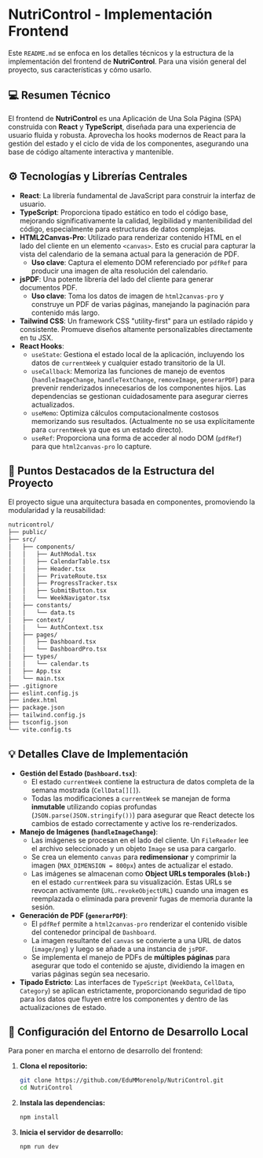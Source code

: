 # NutriControl - Implementación Frontend

Este `README.md` se enfoca en los detalles técnicos y la estructura de la implementación del frontend de **NutriControl**. Para una visión general del proyecto, sus características y cómo usarlo.

## 💻 Resumen Técnico

El frontend de **NutriControl** es una Aplicación de Una Sola Página (SPA) construida con **React** y **TypeScript**, diseñada para una experiencia de usuario fluida y robusta. Aprovecha los hooks modernos de React para la gestión del estado y el ciclo de vida de los componentes, asegurando una base de código altamente interactiva y mantenible.

## ⚙️ Tecnologías y Librerías Centrales

- **React**: La librería fundamental de JavaScript para construir la interfaz de usuario.
- **TypeScript**: Proporciona tipado estático en todo el código base, mejorando significativamente la calidad, legibilidad y mantenibilidad del código, especialmente para estructuras de datos complejas.
- **HTML2Canvas-Pro**: Utilizado para renderizar contenido HTML en el lado del cliente en un elemento `<canvas>`. Esto es crucial para capturar la vista del calendario de la semana actual para la generación de PDF.
  - **Uso clave**: Captura el elemento DOM referenciado por `pdfRef` para producir una imagen de alta resolución del calendario.
- **jsPDF**: Una potente librería del lado del cliente para generar documentos PDF.
  - **Uso clave**: Toma los datos de imagen de `html2canvas-pro` y construye un PDF de varias páginas, manejando la paginación para contenido más largo.
- **Tailwind CSS**: Un framework CSS "utility-first" para un estilado rápido y consistente. Promueve diseños altamente personalizables directamente en tu JSX.
- **React Hooks**:
  - `useState`: Gestiona el estado local de la aplicación, incluyendo los datos de `currentWeek` y cualquier estado transitorio de la UI.
  - `useCallback`: Memoriza las funciones de manejo de eventos (`handleImageChange`, `handleTextChange`, `removeImage`, `generarPDF`) para prevenir renderizados innecesarios de los componentes hijos. Las dependencias se gestionan cuidadosamente para asegurar cierres actualizados.
  - `useMemo`: Optimiza cálculos computacionalmente costosos memorizando sus resultados. (Actualmente no se usa explícitamente para `currentWeek` ya que es un estado directo).
  - `useRef`: Proporciona una forma de acceder al nodo DOM (`pdfRef`) para que `html2canvas-pro` lo capture.

## 📂 Puntos Destacados de la Estructura del Proyecto

El proyecto sigue una arquitectura basada en componentes, promoviendo la modularidad y la reusabilidad:

```bash
nutricontrol/
├── public/
├── src/
│   ├── components/
│   │   ├── AuthModal.tsx
│   │   ├── CalendarTable.tsx
│   │   ├── Header.tsx
│   │   ├── PrivateRoute.tsx
│   │   ├── ProgressTracker.tsx
│   │   ├── SubmitButton.tsx
│   │   └── WeekNavigator.tsx
│   ├── constants/
│   │   └── data.ts
│   ├── context/
│   │   └── AuthContext.tsx
│   ├── pages/
│   │   ├── Dashboard.tsx
│   │   └── DashboardPro.tsx
│   ├── types/
│   │   └── calendar.ts
│   ├── App.tsx
│   └── main.tsx
├── .gitignore
├── eslint.config.js
├── index.html
├── package.json
├── tailwind.config.js
├── tsconfig.json
└── vite.config.ts
```

## 💡 Detalles Clave de Implementación

- **Gestión del Estado (`Dashboard.tsx`)**:
  - El estado `currentWeek` contiene la estructura de datos completa de la semana mostrada (`CellData[][]`).
  - Todas las modificaciones a `currentWeek` se manejan de forma **inmutable** utilizando copias profundas (`JSON.parse(JSON.stringify())`) para asegurar que React detecte los cambios de estado correctamente y active los re-renderizados.
- **Manejo de Imágenes (`handleImageChange`)**:
  - Las imágenes se procesan en el lado del cliente. Un `FileReader` lee el archivo seleccionado y un objeto `Image` se usa para cargarlo.
  - Se crea un elemento `canvas` para **redimensionar** y comprimir la imagen (`MAX_DIMENSION = 800px`) antes de actualizar el estado.
  - Las imágenes se almacenan como **Object URLs temporales (`blob:`)** en el estado `currentWeek` para su visualización. Estas URLs se revocan activamente (`URL.revokeObjectURL`) cuando una imagen es reemplazada o eliminada para prevenir fugas de memoria durante la sesión.
- **Generación de PDF (`generarPDF`)**:
  - El `pdfRef` permite a `html2canvas-pro` renderizar el contenido visible del contenedor principal de `Dashboard`.
  - La imagen resultante del `canvas` se convierte a una URL de datos (`image/png`) y luego se añade a una instancia de `jsPDF`.
  - Se implementa el manejo de PDFs de **múltiples páginas** para asegurar que todo el contenido se ajuste, dividiendo la imagen en varias páginas según sea necesario.
- **Tipado Estricto**: Las interfaces de `TypeScript` (`WeekData`, `CellData`, `Category`) se aplican estrictamente, proporcionando seguridad de tipo para los datos que fluyen entre los componentes y dentro de las actualizaciones de estado.

## 🚀 Configuración del Entorno de Desarrollo Local

Para poner en marcha el entorno de desarrollo del frontend:

1.  **Clona el repositorio:**

    ```bash
    git clone https://github.com/EduMMorenolp/NutriControl.git
    cd NutriControl
    ```

2.  **Instala las dependencias:**

    ```bash
    npm install
    ```

3.  **Inicia el servidor de desarrollo:**
    ```bash
    npm run dev
    ```